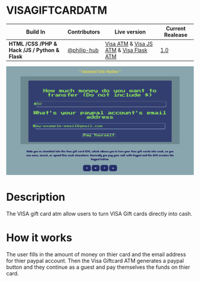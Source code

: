 # VISAGIFTCARDATM
Build In | Contributors | Live version | Current Realease
--- | --- | --- | ---
**HTML /CSS /PHP & Hack /JS / Python & Flask** | [@philip-hub](https://github.com/philip-hub) | [Visa ATM](https://VISAGIFTCARD.philippounds.repl.co) & [Visa JS ATM](https://jsatm.philippounds.repl.co) & [Visa Flask ATM](https://unsungrecentcygwin.philippounds.repl.co)| [1.0](https://github.com/philip-hub/VISAGIFTCARDATM/releases/tag/1.0)

![A picture of the live demo](https://github.com/philip-hub/VISAGIFTCARDATM/blob/main/images/Screen%20Shot%202021-01-22%20at%209.58.41%20AM.png)

# Description
The VISA gift card atm allow users to turn VISA Gift cards directly into cash.

# How it works
The user fills in the amount of money on thier card and the email address for thier paypal account. Then the Visa Giftcard ATM generates a paypal button and they continue as a guest and pay themselves the funds on thier card.
